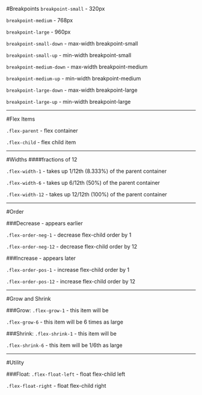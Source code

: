 #Breakpoints
`breakpoint-small` - 320px

`breakpoint-medium` - 768px

`breakpoint-large` - 960px


`breakpoint-small-down` - max-width breakpoint-small

`breakpoint-small-up` - min-width breakpoint-small

`breakpoint-medium-down` - max-width breakpoint-medium

`breakpoint-medium-up` - min-width breakpoint-medium

`breakpoint-large-down` - max-width breakpoint-large

`breakpoint-large-up` - min-width breakpoint-large

___

#Flex Items

`.flex-parent` - flex container 

`.flex-child` - flex child item

___

#Widths
####fractions of 12

`.flex-width-1` - takes up 1/12th (8.333%) of the parent container

`.flex-width-6` - takes up 6/12th (50%) of the parent container

`.flex-width-12` - takes up 12/12th (100%) of the parent container

___

#Order

###Decrease - appears earlier

`.flex-order-neg-1` - decrease flex-child order by 1

`.flex-order-neg-12` - decrease flex-child order by 12

###Increase - appears later

`.flex-order-pos-1` - increase flex-child order by 1

`.flex-order-pos-12` - increase flex-child order by 12


___

#Grow and Shrink

###Grow:
`.flex-grow-1` - this item will be 

`.flex-grow-6` - this item will be 6 times as large


###Shrink:
`.flex-shrink-1` - this item will be

`.flex-shrink-6` - this item will be 1/6th as large

___

#Utility

###Float:
`.flex-float-left` - float flex-child left

`.flex-float-right` - float flex-child right